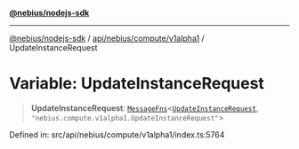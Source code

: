 [**@nebius/nodejs-sdk**](../../../../../README.md)

***

[@nebius/nodejs-sdk](../../../../../README.md) / [api/nebius/compute/v1alpha1](../README.md) / UpdateInstanceRequest

# Variable: UpdateInstanceRequest

> **UpdateInstanceRequest**: [`MessageFns`](../../../../../runtime/protos/core/interfaces/MessageFns.md)\<[`UpdateInstanceRequest`](../interfaces/UpdateInstanceRequest.md), `"nebius.compute.v1alpha1.UpdateInstanceRequest"`\>

Defined in: src/api/nebius/compute/v1alpha1/index.ts:5764
